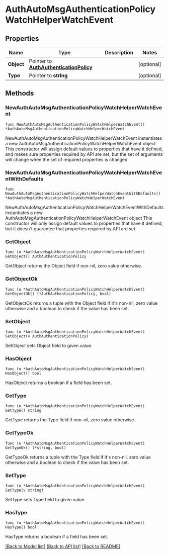 # AuthAutoMsgAuthenticationPolicyWatchHelperWatchEvent

## Properties

Name | Type | Description | Notes
------------ | ------------- | ------------- | -------------
**Object** | Pointer to [**AuthAuthenticationPolicy**](authAuthenticationPolicy.md) |  | [optional] 
**Type** | Pointer to **string** |  | [optional] 

## Methods

### NewAuthAutoMsgAuthenticationPolicyWatchHelperWatchEvent

`func NewAuthAutoMsgAuthenticationPolicyWatchHelperWatchEvent() *AuthAutoMsgAuthenticationPolicyWatchHelperWatchEvent`

NewAuthAutoMsgAuthenticationPolicyWatchHelperWatchEvent instantiates a new AuthAutoMsgAuthenticationPolicyWatchHelperWatchEvent object
This constructor will assign default values to properties that have it defined,
and makes sure properties required by API are set, but the set of arguments
will change when the set of required properties is changed

### NewAuthAutoMsgAuthenticationPolicyWatchHelperWatchEventWithDefaults

`func NewAuthAutoMsgAuthenticationPolicyWatchHelperWatchEventWithDefaults() *AuthAutoMsgAuthenticationPolicyWatchHelperWatchEvent`

NewAuthAutoMsgAuthenticationPolicyWatchHelperWatchEventWithDefaults instantiates a new AuthAutoMsgAuthenticationPolicyWatchHelperWatchEvent object
This constructor will only assign default values to properties that have it defined,
but it doesn't guarantee that properties required by API are set

### GetObject

`func (o *AuthAutoMsgAuthenticationPolicyWatchHelperWatchEvent) GetObject() AuthAuthenticationPolicy`

GetObject returns the Object field if non-nil, zero value otherwise.

### GetObjectOk

`func (o *AuthAutoMsgAuthenticationPolicyWatchHelperWatchEvent) GetObjectOk() (*AuthAuthenticationPolicy, bool)`

GetObjectOk returns a tuple with the Object field if it's non-nil, zero value otherwise
and a boolean to check if the value has been set.

### SetObject

`func (o *AuthAutoMsgAuthenticationPolicyWatchHelperWatchEvent) SetObject(v AuthAuthenticationPolicy)`

SetObject sets Object field to given value.

### HasObject

`func (o *AuthAutoMsgAuthenticationPolicyWatchHelperWatchEvent) HasObject() bool`

HasObject returns a boolean if a field has been set.

### GetType

`func (o *AuthAutoMsgAuthenticationPolicyWatchHelperWatchEvent) GetType() string`

GetType returns the Type field if non-nil, zero value otherwise.

### GetTypeOk

`func (o *AuthAutoMsgAuthenticationPolicyWatchHelperWatchEvent) GetTypeOk() (*string, bool)`

GetTypeOk returns a tuple with the Type field if it's non-nil, zero value otherwise
and a boolean to check if the value has been set.

### SetType

`func (o *AuthAutoMsgAuthenticationPolicyWatchHelperWatchEvent) SetType(v string)`

SetType sets Type field to given value.

### HasType

`func (o *AuthAutoMsgAuthenticationPolicyWatchHelperWatchEvent) HasType() bool`

HasType returns a boolean if a field has been set.


[[Back to Model list]](../README.md#documentation-for-models) [[Back to API list]](../README.md#documentation-for-api-endpoints) [[Back to README]](../README.md)


